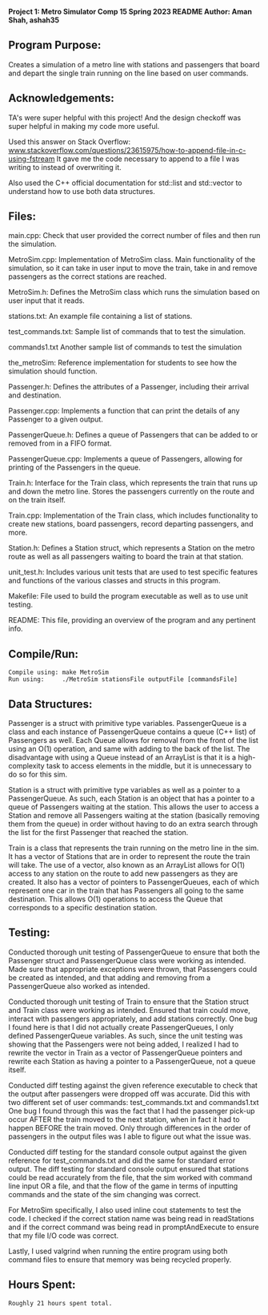 **Project 1: Metro Simulator
Comp 15 Spring 2023
README
Author: Aman Shah, ashah35**

Program Purpose:
---------------
Creates a simulation of a metro line with stations and passengers that board 
and depart the single train running on the line based on user commands.

Acknowledgements: 
----------------
TA's were super helpful with this project! And the design checkoff was super
helpful in making my code more useful.

Used this answer on Stack Overflow:
www.stackoverflow.com/questions/23615975/how-to-append-file-in-c-using-fstream
It gave me the code necessary to append to a file I was writing to instead of
overwriting it.

Also used the C++ official documentation for std::list and std::vector to 
understand how to use both data structures.


Files: 
-----
main.cpp:
     Check that user provided the correct number of files and then run the 
     simulation.

MetroSim.cpp:
     Implementation of MetroSim class. Main functionality of the simulation, so
     it can take in user input to move the train, take in and remove passengers
     as the correct stations are reached.

MetroSim.h:
     Defines the MetroSim class which runs the simulation based on user input
     that it reads.

stations.txt:
     An example file containing a list of stations.

test_commands.txt:
     Sample list of commands that to test the simulation.

commands1.txt
     Another sample list of commands to test the simulation

the_metroSim:
     Reference implementation for students to see how the simulation should
     function.

Passenger.h:
     Defines the attributes of a Passenger, including their arrival and 
     destination.

Passenger.cpp:
     Implements a function that can print the details of any Passenger to a
     given output.

PassengerQueue.h:
     Defines a queue of Passengers that can be added to or removed from in a
     FIFO format.

PassengerQueue.cpp:
     Implements a queue of Passengers, allowing for printing of the Passengers
     in the queue.

Train.h:
     Interface for the Train class, which represents the train that runs up and
     down the metro line. Stores the passengers currently on the route and on
     the train itself.

Train.cpp:
     Implementation of the Train class, which includes functionality to create
     new stations, board passengers, record departing passengers, and more.

Station.h:
     Defines a Station struct, which represents a Station on the metro route as
     well as all passengers waiting to board the train at that station.

unit_test.h:
     Includes various unit tests that are used to test specific features and
     functions of the various classes and structs in this program.

Makefile:
     File used to build the program executable as well as to use unit testing.

README:
    This file, providing an overview of the program and any pertinent info.


Compile/Run:
-----------
    Compile using: make MetroSim
    Run using:     ./MetroSim stationsFile outputFile [commandsFile]


Data Structures:
---------------
Passenger is a struct with primitive type variables. PassengerQueue is a class
and each instance of PassengerQueue contains a queue (C++ list) of Passengers
as well. Each Queue allows for removal from the front of the list using an 
O(1) operation, and same with adding to the back of the list. The disadvantage
with using a Queue instead of an ArrayList is that it is a high-complexity
task to access elements in the middle, but it is unnecessary to do so for this
sim.

Station is a struct with primitive type variables as well as a pointer to a
PassengerQueue. As such, each Station is an object that has a pointer to a
queue of Passengers waiting at the station. This allows the user to access
a Station and remove all Passengers waiting at the station (basically removing
them from the queue) in order without having to do an extra search through the
list for the first Passenger that reached the station.

Train is a class that represents the train running on the metro line in the sim.
It has a vector of Stations that are in order to represent the route the train
will take. The use of a vector, also known as an ArrayList allows for O(1) 
access to any station on the route to add new passengers as they are created.
It also has a vector of pointers to PassengerQueues, each of which
represent one car in the train that has Passengers all going to the same 
destination. This allows O(1) operations to access the Queue that corresponds
to a specific destination station. 


Testing:
-------
Conducted thorough unit testing of PassengerQueue to ensure that both the 
Passenger struct and PassengerQueue class were working as intended. Made sure
that appropriate exceptions were thrown, that Passengers could be created as
intended, and that adding and removing from a PassengerQueue also worked as
intended.

Conducted thorough unit testing of Train to ensure that the Station struct and
Train class were working as intended. Ensured that train could move, interact
with passengers appropriately, and add stations correctly. One bug I found 
here is that I did not actually create PassengerQueues, I only defined
PassengerQueue variables. As such, since the unit testing was showing that the
Passengers were not being added, I realized I had to rewrite the vector in Train
as a vector of PassengerQueue pointers and rewrite each Station as having a
pointer to a PassengerQueue, not a queue itself.

Conducted diff testing against the given reference executable to check that the
output after passengers were dropped off was accurate. Did this with two 
different set of user commands: test_commands.txt and commands1.txt
One bug I found through this was the fact that I had the passenger pick-up
occur AFTER the train moved to the next station, when in fact it had to 
happen BEFORE the train moved. Only through differences in the order of 
passengers in the output files was I able to figure out what the issue was.

Conducted diff testing for the standard console output against the given
reference for test_commands.txt and did the same for standard error output. The
diff testing for standard console output ensured that stations could be read 
accurately from the file, that the sim worked with command line input OR a 
file, and that the flow of the game in terms of inputting commands and the 
state of the sim changing was correct.

For MetroSim specifically, I also used inline cout statements to test the code.
I checked if the correct station name was being read in readStations and if
the correct command was being read in promptAndExecute to ensure that my file
I/O code was correct. 

Lastly, I used valgrind when running the entire program using both command
files to ensure that memory was being recycled properly.


Hours Spent:
-----------
    Roughly 21 hours spent total.
